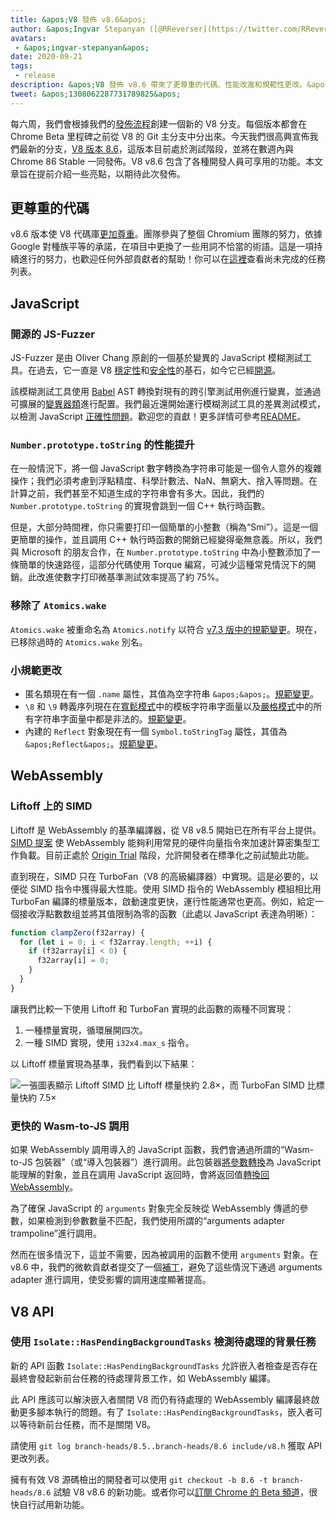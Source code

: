 ```yaml
---
title: &apos;V8 發佈 v8.6&apos;
author: &apos;Ingvar Stepanyan ([@RReverser](https://twitter.com/RReverser))，一位鍵盤模糊測試者&apos;
avatars:
 - &apos;ingvar-stepanyan&apos;
date: 2020-09-21
tags:
 - release
description: &apos;V8 發佈 v8.6 帶來了更尊重的代碼、性能改進和規範性更改。&apos;
tweet: &apos;1308062287731789825&apos;
---
```

每六周，我們會根據我們的[發佈流程](https://v8.dev/docs/release-process)創建一個新的 V8 分支。每個版本都會在 Chrome Beta 里程碑之前從 V8 的 Git 主分支中分出來。今天我們很高興宣佈我們最新的分支，[V8 版本 8.6](https://chromium.googlesource.com/v8/v8.git/+log/branch-heads/8.6)，這版本目前處於測試階段，並將在數週內與 Chrome 86 Stable 一同發佈。V8 v8.6 包含了各種開發人員可享用的功能。本文章旨在提前介紹一些亮點，以期待此次發佈。

<!--truncate-->
## 更尊重的代碼

v8.6 版本使 V8 代碼庫[更加尊重](https://v8.dev/docs/respectful-code)。團隊參與了整個 Chromium 團隊的努力，依據 Google 對種族平等的承諾，在項目中更換了一些用詞不恰當的術語。這是一項持續進行的努力，也歡迎任何外部貢獻者的幫助！你可以在[這裡](https://docs.google.com/document/d/1rK7NQK64c53-qbEG-N5xz7uY_QUVI45sUxinbyikCYM/edit)查看尚未完成的任務列表。

## JavaScript

### 開源的 JS-Fuzzer

JS-Fuzzer 是由 Oliver Chang 原創的一個基於變異的 JavaScript 模糊測試工具。在過去，它一直是 V8 [穩定性](https://bugs.chromium.org/p/chromium/issues/list?q=ochang_js_fuzzer%20label%3AStability-Crash%20label%3AClusterfuzz%20-status%3AWontFix%20-status%3ADuplicate&can=1)和[安全性](https://bugs.chromium.org/p/chromium/issues/list?q=ochang_js_fuzzer%20label%3ASecurity%20label%3AClusterfuzz%20-status%3AWontFix%20-status%3ADuplicate&can=1)的基石，如今它已經[開源](https://chromium-review.googlesource.com/c/v8/v8/+/2320330)。

該模糊測試工具使用 [Babel](https://babeljs.io/) AST 轉換對現有的跨引擎測試用例進行變異，並通過可擴展的[變異器類](https://chromium.googlesource.com/v8/v8/+/320d98709f/tools/clusterfuzz/js_fuzzer/mutators/)進行配置。我們最近還開始運行模糊測試工具的差異測試模式，以檢測 JavaScript [正確性問題](https://bugs.chromium.org/p/chromium/issues/list?q=blocking%3A1050674%20-status%3ADuplicate&can=1)。歡迎您的貢獻！更多詳情可參考[README](https://chromium.googlesource.com/v8/v8/+/master/tools/clusterfuzz/js_fuzzer/README.md)。

### `Number.prototype.toString` 的性能提升

在一般情況下，將一個 JavaScript 數字轉換為字符串可能是一個令人意外的複雜操作；我們必須考慮到浮點精度、科學計數法、NaN、無窮大、捨入等問題。在計算之前，我們甚至不知道生成的字符串會有多大。因此，我們的 `Number.prototype.toString` 的實現會跳到一個 C++ 執行時函數。

但是，大部分時間裡，你只需要打印一個簡單的小整數（稱為“Smi”）。這是一個更簡單的操作，並且調用 C++ 執行時函數的開銷已經變得毫無意義。所以，我們與 Microsoft 的朋友合作，在 `Number.prototype.toString` 中為小整數添加了一條簡單的快速路徑，這部分代碼使用 Torque 編寫，可減少這種常見情況下的開銷。此改進使數字打印微基準測試效率提高了約 75%。

### 移除了 `Atomics.wake`

`Atomics.wake` 被重命名為 `Atomics.notify` 以符合 [v7.3 版中的規範變更](https://v8.dev/blog/v8-release-73#atomics.notify)。現在，已移除過時的 `Atomics.wake` 別名。

### 小規範更改

- 匿名類現在有一個 `.name` 屬性，其值為空字符串 `&apos;&apos;`。[規範變更](https://github.com/tc39/ecma262/pull/1490)。
- `\8` 和 `\9` 轉義序列現在在[寬鬆模式](https://developer.mozilla.org/en-US/docs/Glossary/Sloppy_mode)中的模板字符串字面量以及[嚴格模式](https://developer.mozilla.org/en-US/docs/Web/JavaScript/Reference/Strict_mode)中的所有字符串字面量中都是非法的。[規範變更](https://github.com/tc39/ecma262/pull/2054)。
- 內建的 `Reflect` 對象現在有一個 `Symbol.toStringTag` 屬性，其值為 `&apos;Reflect&apos;`。[規範變更](https://github.com/tc39/ecma262/pull/2057)。

## WebAssembly

### Liftoff 上的 SIMD

Liftoff 是 WebAssembly 的基準編譯器，從 V8 v8.5 開始已在所有平台上提供。[SIMD 提案](https://v8.dev/features/simd) 使 WebAssembly 能夠利用常見的硬件向量指令來加速計算密集型工作負載。目前正處於 [Origin Trial](https://v8.dev/blog/v8-release-84#simd-origin-trial) 階段，允許開發者在標準化之前試驗此功能。

直到現在，SIMD 只在 TurboFan（V8 的高級編譯器）中實現。這是必要的，以便從 SIMD 指令中獲得最大性能。使用 SIMD 指令的 WebAssembly 模組相比用 TurboFan 編譯的標量版本，啟動速度更快，運行性能通常也更高。例如，給定一個接收浮點數数组並將其值限制為零的函數（此處以 JavaScript 表達為明晰）：

```js
function clampZero(f32array) {
  for (let i = 0; i < f32array.length; ++i) {
    if (f32array[i] < 0) {
      f32array[i] = 0;
    }
  }
}
```

讓我們比較一下使用 Liftoff 和 TurboFan 實現的此函數的兩種不同實現：

1. 一種標量實現，循環展開四次。
2. 一種 SIMD 實現，使用 `i32x4.max_s` 指令。

以 Liftoff 標量實現為基準，我們看到以下結果：

![一張圖表顯示 Liftoff SIMD 比 Liftoff 標量快約 2.8×，而 TurboFan SIMD 比標量快約 7.5×](/_img/v8-release-86/simd.svg)

### 更快的 Wasm-to-JS 調用

如果 WebAssembly 調用導入的 JavaScript 函數，我們會通過所謂的“Wasm-to-JS 包裝器”（或“導入包裝器”）進行調用。此包裝器[將參數轉換](https://webassembly.github.io/spec/js-api/index.html#tojsvalue)為 JavaScript 能理解的對象，並且在調用 JavaScript 返回時，會將返回值[轉換回 WebAssembly](https://webassembly.github.io/spec/js-api/index.html#towebassemblyvalue)。

為了確保 JavaScript 的 `arguments` 對象完全反映從 WebAssembly 傳遞的參數，如果檢測到參數數量不匹配，我們使用所謂的“arguments adapter trampoline”進行調用。

然而在很多情況下，這並不需要，因為被調用的函數不使用 `arguments` 對象。在 v8.6 中，我們的微軟貢獻者提交了一個[補丁](https://crrev.com/c/2317061)，避免了這些情況下通過 arguments adapter 進行調用，使受影響的調用速度顯著提高。

## V8 API

### 使用 `Isolate::HasPendingBackgroundTasks` 檢測待處理的背景任務

新的 API 函數 `Isolate::HasPendingBackgroundTasks` 允許嵌入者檢查是否存在最終會發起新前台任務的待處理背景工作，如 WebAssembly 編譯。

此 API 應該可以解決嵌入者關閉 V8 而仍有待處理的 WebAssembly 編譯最終啟動更多腳本執行的問題。有了 `Isolate::HasPendingBackgroundTasks`，嵌入者可以等待新前台任務，而不是關閉 V8。

請使用 `git log branch-heads/8.5..branch-heads/8.6 include/v8.h` 獲取 API 更改列表。

擁有有效 V8 源碼檢出的開發者可以使用 `git checkout -b 8.6 -t branch-heads/8.6` 試驗 V8 v8.6 的新功能。或者你可以[訂閱 Chrome 的 Beta 頻道](https://www.google.com/chrome/browser/beta.html)，很快自行試用新功能。
